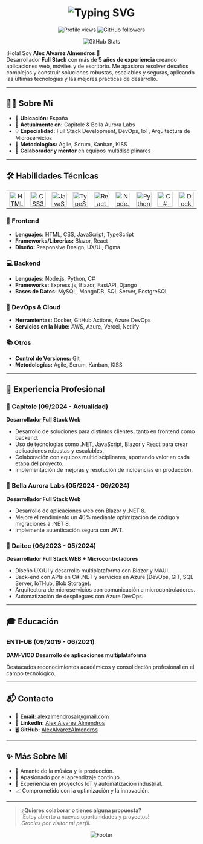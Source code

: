 <h1 align="center">
  <img src="https://readme-typing-svg.herokuapp.com?font=Fira+Code&pause=1000&color=2E9EF7&center=true&vCenter=true&width=435&lines=Muy+buenas!+Soy+Alex+👋;Bienvenidos+a+mi+perfil+de+GitHub!" alt="Typing SVG" />
</h1>

<p align="center">
  <img src="https://komarev.com/ghpvc/?username=AlexAlvarezAlmendros&label=Profile%20views&color=0e75b6&style=flat" alt="Profile views" />
  <img src="https://img.shields.io/github/followers/AlexAlvarezAlmendros?label=Followers&style=social" alt="GitHub followers" />
</p>

<p align="center">
  <img src="https://github-readme-stats.vercel.app/api?username=AlexAlvarezAlmendros&show_icons=true&theme=radical" alt="GitHub Stats" />
</p>

¡Hola! Soy **Alex Alvarez Almendros** 👋  
Desarrollador **Full Stack** con más de **5 años de experiencia** creando aplicaciones web, móviles y de escritorio. Me apasiona resolver desafíos complejos y construir soluciones robustas, escalables y seguras, aplicando las últimas tecnologías y las mejores prácticas de desarrollo.

---

## 👨‍💻 Sobre Mí

- 📍 **Ubicación:** España
- 🏢 **Actualmente en:** Capitole & Bella Aurora Labs
- 💡 **Especialidad:** Full Stack Development, DevOps, IoT, Arquitectura de Microservicios
- 🚚 **Metodologías:** Agile, Scrum, Kanban, KISS
- 🤝 **Colaborador y mentor** en equipos multidisciplinares

---

## 🛠️ Habilidades Técnicas

<table>
  <tr>
    <td align="center"><img src="https://cdn.jsdelivr.net/gh/devicons/devicon/icons/html5/html5-original.svg" width="40" alt="HTML5"/></td>
    <td align="center"><img src="https://cdn.jsdelivr.net/gh/devicons/devicon/icons/css3/css3-original.svg" width="40" alt="CSS3"/></td>
    <td align="center"><img src="https://cdn.jsdelivr.net/gh/devicons/devicon/icons/javascript/javascript-original.svg" width="40" alt="JavaScript"/></td>
    <td align="center"><img src="https://cdn.jsdelivr.net/gh/devicons/devicon/icons/typescript/typescript-original.svg" width="40" alt="TypeScript"/></td>
    <td align="center"><img src="https://cdn.jsdelivr.net/gh/devicons/devicon/icons/react/react-original.svg" width="40" alt="React"/></td>
    <td align="center"><img src="https://cdn.jsdelivr.net/gh/devicons/devicon/icons/nodejs/nodejs-original.svg" width="40" alt="Node.js"/></td>
    <td align="center"><img src="https://cdn.jsdelivr.net/gh/devicons/devicon/icons/python/python-original.svg" width="40" alt="Python"/></td>
    <td align="center"><img src="https://cdn.jsdelivr.net/gh/devicons/devicon/icons/csharp/csharp-original.svg" width="40" alt="C#"/></td>
    <td align="center"><img src="https://cdn.jsdelivr.net/gh/devicons/devicon/icons/docker/docker-original.svg" width="40" alt="Docker"/></td>
    <td align="center"><img src="https://cdn.jsdelivr.net/gh/devicons/devicon/icons/azure/azure-original.svg" width="40" alt="Azure"/></td>
    <td align="center"><img src="https://cdn.jsdelivr.net/gh/devicons/devicon/icons/mysql/mysql-original.svg" width="40" alt="MySQL"/></td>
    <td align="center"><img src="https://cdn.jsdelivr.net/gh/devicons/devicon/icons/mongodb/mongodb-original.svg" width="40" alt="MongoDB"/></td>
    <td align="center"><img src="https://cdn.jsdelivr.net/gh/devicons/devicon/icons/git/git-original.svg" width="40" alt="Git"/></td>
  </tr>
</table>

### 🎨 Frontend
- **Lenguajes:** HTML, CSS, JavaScript, TypeScript
- **Frameworks/Librerías:** Blazor, React
- **Diseño:** Responsive Design, UX/UI, Figma

### 💻 Backend
- **Lenguajes:** Node.js, Python, C#
- **Frameworks:** Express.js, Blazor, FastAPI, Django
- **Bases de Datos:** MySQL, MongoDB, SQL Server, PostgreSQL

### 🚀 DevOps & Cloud
- **Herramientas:** Docker, GitHub Actions, Azure DevOps
- **Servicios en la Nube:** AWS, Azure, Vercel, Netlify

### 📚 Otros
- **Control de Versiones:** Git
- **Metodologías:** Agile, Scrum, Kanban, KISS

---

## 💼 Experiencia Profesional

### 🌟 Capitole (09/2024 - Actualidad)
**Desarrollador Full Stack Web**

- Desarrollo de soluciones para distintos clientes, tanto en frontend como backend.
- Uso de tecnologías como .NET, JavaScript, Blazor y React para crear aplicaciones robustas y escalables.
- Colaboración con equipos multidisciplinares, aportando valor en cada etapa del proyecto.
- Implementación de mejoras y resolución de incidencias en producción.

### 🌟 Bella Aurora Labs (05/2024 - 09/2024)
**Desarrollador Full Stack Web**

- Desarrollo de aplicaciones web con Blazor y .NET 8.
- Mejoré el rendimiento un 40% mediante optimización de código y migraciones a .NET 8.
- Implementé autenticación segura con JWT.

### 🌟 Daitec (06/2023 - 05/2024)
**Desarrollador Full Stack WEB + Microcontroladores**

- Diseño UX/UI y desarrollo multiplataforma con Blazor y MAUI.
- Back-end con APIs en C# .NET y servicios en Azure (DevOps, GIT, SQL Server, IoTHub, Blob Storage).
- Arquitectura de microservicios con comunicación a microcontroladores.
- Automatización de despliegues con Azure DevOps.

---

## 🎓 Educación

### ENTI-UB (09/2019 - 06/2021)
**DAM-VIOD Desarrollo de aplicaciones multiplataforma**

Destacados reconocimientos académicos y consolidación profesional en el campo tecnológico.

---

## 📬 Contacto

- 📧 **Email:** [alexalmendrosal@gmail.com](mailto:alexalmendrosal@gmail.com)
- 💼 **LinkedIn:** [Alex Alvarez Almendros](https://www.linkedin.com/in/alexalvarezalmendros)
- 🖥️ **GitHub:** [AlexAlvarezAlmendros](https://github.com/AlexAlvarezAlmendros)

---

## ✨ Más Sobre Mí

- 🎸 Amante de la música y la producción.
- 🧠 Apasionado por el aprendizaje continuo.
- 🤖 Experiencia en proyectos IoT y automatización industrial.
- 📈 Comprometido con la optimización y la innovación.

---

> **¿Quieres colaborar o tienes alguna propuesta?**  
> ¡Estoy abierto a nuevas oportunidades y proyectos!  
> _Gracias por visitar mi perfil._

<!-- Footer -->
<p align="center">
  <img src="https://capsule-render.vercel.app/api?type=waving&color=gradient&height=100&section=footer" alt="Footer" />
</p>
